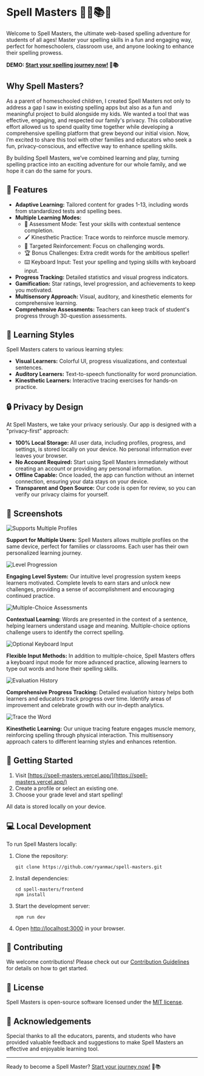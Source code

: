 # Spell Masters 🧙‍♂️📚✨

Welcome to Spell Masters, the ultimate web-based spelling adventure for students of all ages! Master your spelling skills in a fun and engaging way, perfect for homeschoolers, classroom use, and anyone looking to enhance their spelling prowess.

**DEMO: [Start your spelling journey now!](https://spell-masters.vercel.app/) 🚀📚**

## Why Spell Masters?

As a parent of homeschooled children, I created Spell Masters not only to address a gap I saw in existing spelling apps but also as a fun and meaningful project to build alongside my kids. We wanted a tool that was effective, engaging, and respected our family's privacy. This collaborative effort allowed us to spend quality time together while developing a comprehensive spelling platform that grew beyond our initial vision. Now, I’m excited to share this tool with other families and educators who seek a fun, privacy-conscious, and effective way to enhance spelling skills. 

By building Spell Masters, we’ve combined learning and play, turning spelling practice into an exciting adventure for our whole family, and we hope it can do the same for yours.

## 🌟 Features

- **Adaptive Learning:** Tailored content for grades 1-13, including words from standardized tests and spelling bees.
- **Multiple Learning Modes:**
  - 📝 Assessment Mode: Test your skills with contextual sentence completion.
  - 🖌️ Kinesthetic Practice: Trace words to reinforce muscle memory.
  - 🎯 Targeted Reinforcement: Focus on challenging words.
  - 🏆 Bonus Challenges: Extra credit words for the ambitious speller!
  - ⌨️ Keyboard Input: Test your spelling and typing skills with keyboard input.
- **Progress Tracking:** Detailed statistics and visual progress indicators.
- **Gamification:** Star ratings, level progression, and achievements to keep you motivated.
- **Multisensory Approach:** Visual, auditory, and kinesthetic elements for comprehensive learning.
- **Comprehensive Assessments:** Teachers can keep track of student's progress through 30-question assessments.

## 🧠 Learning Styles

Spell Masters caters to various learning styles:

- **Visual Learners:** Colorful UI, progress visualizations, and contextual sentences.
- **Auditory Learners:** Text-to-speech functionality for word pronunciation.
- **Kinesthetic Learners:** Interactive tracing exercises for hands-on practice.

## 🔒 Privacy by Design

At Spell Masters, we take your privacy seriously. Our app is designed with a "privacy-first" approach:

- **100% Local Storage:** All user data, including profiles, progress, and settings, is stored locally on your device. No personal information ever leaves your browser.
- **No Account Required:** Start using Spell Masters immediately without creating an account or providing any personal information.
- **Offline Capable:** Once loaded, the app can function without an internet connection, ensuring your data stays on your device.
- **Transparent and Open Source:** Our code is open for review, so you can verify our privacy claims for yourself.

## 🎨 Screenshots

![Supports Multiple Profiles](https://github.com/user-attachments/assets/6afa48f0-8edd-4cdd-a7fe-9ba61634db6e)

**Support for Multiple Users:** Spell Masters allows multiple profiles on the same device, perfect for families or classrooms. Each user has their own personalized learning journey.

![Level Progression](https://github.com/user-attachments/assets/16261c73-521b-43f9-abdc-5979ea657f6d)

**Engaging Level System:** Our intuitive level progression system keeps learners motivated. Complete levels to earn stars and unlock new challenges, providing a sense of accomplishment and encouraging continued practice.

![Multiple-Choice Assessments](https://github.com/user-attachments/assets/1743c868-b200-40fe-87f8-22bd6d84e92e)

**Contextual Learning:** Words are presented in the context of a sentence, helping learners understand usage and meaning. Multiple-choice options challenge users to identify the correct spelling.

![Optional Keyboard Input](https://github.com/user-attachments/assets/008e0c8b-6a30-449f-839d-44050210ee09)

**Flexible Input Methods:** In addition to multiple-choice, Spell Masters offers a keyboard input mode for more advanced practice, allowing learners to type out words and hone their spelling skills.

![Evaluation History](https://github.com/user-attachments/assets/14dc8e27-abf3-4b0a-b7fb-c748743c32bb)

**Comprehensive Progress Tracking:** Detailed evaluation history helps both learners and educators track progress over time. Identify areas of improvement and celebrate growth with our in-depth analytics.

![Trace the Word](https://github.com/user-attachments/assets/eca1e3a8-f540-4671-bdca-93518407a711)

**Kinesthetic Learning:** Our unique tracing feature engages muscle memory, reinforcing spelling through physical interaction. This multisensory approach caters to different learning styles and enhances retention.

## 🚀 Getting Started

1. Visit [https://spell-masters.vercel.app/](https://spell-masters.vercel.app/)
2. Create a profile or select an existing one.
3. Choose your grade level and start spelling!

All data is stored locally on your device.

## 💻 Local Development

To run Spell Masters locally:

1. Clone the repository:
   ```
   git clone https://github.com/ryanmac/spell-masters.git
   ```
2. Install dependencies:
   ```
   cd spell-masters/frontend
   npm install
   ```
3. Start the development server:
   ```
   npm run dev
   ```
4. Open [http://localhost:3000](http://localhost:3000) in your browser.

## 🤝 Contributing

We welcome contributions! Please check out our [Contribution Guidelines](CONTRIBUTING.md) for details on how to get started.

## 📜 License

Spell Masters is open-source software licensed under the [MIT license](LICENSE.md).

## 🙏 Acknowledgements

Special thanks to all the educators, parents, and students who have provided valuable feedback and suggestions to make Spell Masters an effective and enjoyable learning tool.

---

Ready to become a Spell Master? [Start your journey now!](https://spell-masters.vercel.app/) 🚀📚
